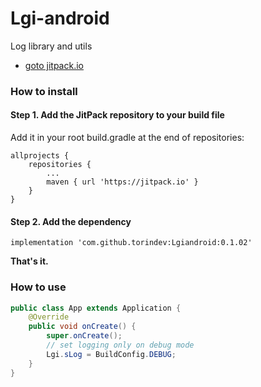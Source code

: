 # Lgi-android

Log library and utils

* [goto jitpack.io](https://jitpack.io/)

### How to install

#### **Step 1.** Add the JitPack repository to your build file

Add it in your root build.gradle at the end of repositories:

```groove
allprojects {
	repositories {
		...
		maven { url 'https://jitpack.io' }
	}
}
```

#### **Step 2.** Add the dependency

```groove
implementation 'com.github.torindev:Lgiandroid:0.1.02'
```

**That's it.**

### How to use

```java
public class App extends Application {
    @Override
    public void onCreate() {
        super.onCreate();
        // set logging only on debug mode
        Lgi.sLog = BuildConfig.DEBUG;
    }
}
```

